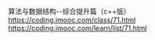 算法与数据结构--综合提升篇（c++版）
https://coding.imooc.com/class/71.html
https://coding.imooc.com/learn/list/71.html
